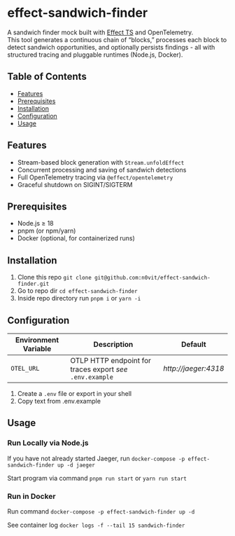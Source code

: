 # effect-sandwich-finder

A sandwich finder mock built with [Effect TS](https://github.com/Effect-TS/core) and OpenTelemetry.  
This tool generates a continuous chain of “blocks,” processes each block to detect sandwich opportunities, and
optionally persists findings - all with structured tracing and pluggable runtimes (Node.js, Docker).

## Table of Contents

- [Features](#features)
- [Prerequisites](#prerequisites)
- [Installation](#installation)
- [Configuration](#configuration)
- [Usage](#usage)


## Features

- Stream-based block generation with `Stream.unfoldEffect`
- Concurrent processing and saving of sandwich detections
- Full OpenTelemetry tracing via `@effect/opentelemetry`
- Graceful shutdown on SIGINT/SIGTERM

## Prerequisites

- Node.js ≥ 18
- pnpm (or npm/yarn)
- Docker (optional, for containerized runs)

## Installation

1. Clone this repo `git clone git@github.com:n0vit/effect-sandwich-finder.git`
2. Go to repo dir `cd effect-sandwich-finder`
3. Inside repo directory run  `pnpm i` or `yarn -i`

## Configuration

| Environment Variable | Description                                               | Default              |
|----------------------|-----------------------------------------------------------|----------------------|
| `OTEL_URL`           | OTLP HTTP endpoint for traces export *see* `.env.example` | _http://jaeger:4318_ |

1. Create a `.env` file or export in your shell
2. Copy text from .env.example

## Usage

### Run Locally via Node.js

If you have not already started Jaeger, run  `docker-compose -p effect-sandwich-finder up -d jaeger`

Start program via command `pnpm run start` or `yarn run start`

### Run in Docker

Run command `docker-compose -p effect-sandwich-finder up -d`

See container log `docker logs -f --tail 15 sandwich-finder`
   


